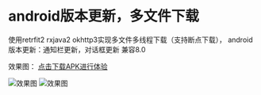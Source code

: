 # android版本更新，多文件下载

使用retrfit2 rxjava2 okhttp3实现多文件多线程下载（支持断点下载），
android版本更新：通知栏更新，对话框更新 兼容8.0

效果图： [点击下载APK进行体验](https://raw.githubusercontent.com/wj576038874/PhotoSelectorDemo/master/apk/PhotoSelector.apk)

![效果图](https://raw.githubusercontent.com/wj576038874/UpdateVersionDemo/master/gif/abc.gif)
![效果图](https://github.com/wj576038874/UpdateVersionDemo/blob/master/gif/def.gif) 


